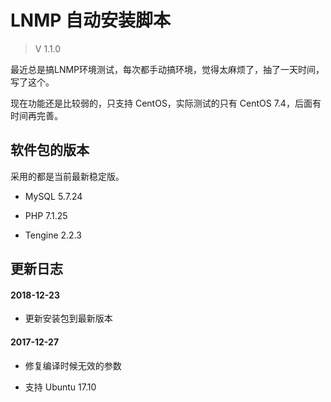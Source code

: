 # LNMP 自动安装脚本

> V 1.1.0

最近总是搞LNMP环境测试，每次都手动搞环境，觉得太麻烦了，抽了一天时间，写了这个。

现在功能还是比较弱的，只支持 CentOS，实际测试的只有 CentOS 7.4，后面有时间再完善。

## 软件包的版本

采用的都是当前最新稳定版。

- MySQL 5.7.24

- PHP 7.1.25

- Tengine 2.2.3 


## 更新日志

#### 2018-12-23 

- 更新安装包到最新版本

#### 2017-12-27 

- 修复编译时候无效的参数

- 支持 Ubuntu 17.10
